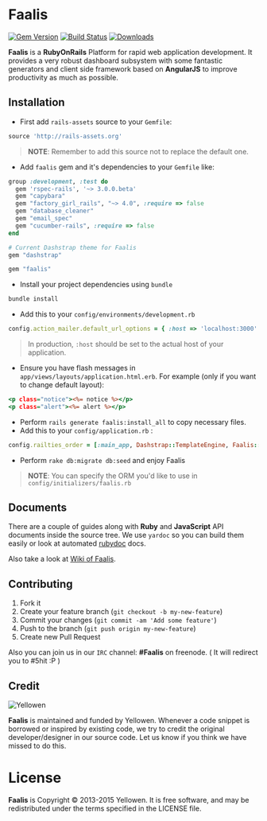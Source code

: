 # Faalis
[![Gem Version](https://badge.fury.io/rb/faalis.png)](http://badge.fury.io/rb/faalis)
[![Build Status](https://travis-ci.org/Yellowen/Faalis.svg?branch=master)](https://travis-ci.org/Yellowen/Faalis)
[![Downloads](https://img.shields.io/gem/dt/faalis.svg)](http://rubygems/gems/faalis)

**Faalis** is a **RubyOnRails** Platform for rapid web application development. It provides a very
robust dashboard subsystem with some fantastic generators and client side framework based on **AngularJS**
to improve productivity as much as possible.


## Installation

* First add `rails-assets` source to your `Gemfile`:

```ruby
source 'http://rails-assets.org'
```
> **NOTE**: Remember to add this source not to replace the default one.

* Add `faalis` gem and it's dependencies to your `Gemfile` like:

```ruby
group :development, :test do
  gem 'rspec-rails', '~> 3.0.0.beta'
  gem "capybara"
  gem "factory_girl_rails", "~> 4.0", :require => false
  gem "database_cleaner"
  gem "email_spec"
  gem "cucumber-rails", :require => false
end

# Current Dashstrap theme for Faalis
gem "dashstrap"

gem "faalis"
```

* Install your project dependencies using `bundle`

```ruby
bundle install
```

* Add this to your `config/environments/development.rb`

```ruby
config.action_mailer.default_url_options = { :host => 'localhost:3000' }
```
> In production, `:host` should be set to the actual host of your application.

* Ensure you have flash messages in `app/views/layouts/application.html.erb`.
For example (only if you want to change default layout):

```rhtml
<p class="notice"><%= notice %></p>
<p class="alert"><%= alert %></p>
```

* Perform `rails generate faalis:install_all` to copy necessary files.
* Add this to your `config/application.rb` :

```ruby
config.railties_order = [:main_app, Dashstrap::TemplateEngine, Faalis::Engine, :all]
```

* Perform `rake db:migrate db:seed` and enjoy Faalis

> **NOTE**: You can specify the ORM you'd like to use in `config/initializers/faalis.rb`

## Documents
There are a couple of guides along with **Ruby** and **JavaScript** API documents
inside the source tree. We use `yardoc` so you can build them easily or look at automated [rubydoc](http://rubydoc.info/gems/faalis)
docs.

Also take a look at [Wiki of Faalis](https://github.com/Yellowen/Faalis/wiki).

## Contributing

1. Fork it
2. Create your feature branch (`git checkout -b my-new-feature`)
3. Commit your changes (`git commit -am 'Add some feature'`)
4. Push to the branch (`git push origin my-new-feature`)
5. Create new Pull Request

Also you can join us in our `IRC` channel: **#Faalis** on freenode. ( It will redirect you to #5hit :P )

## Credit
![Yellowen](http://www.yellowen.com/images/logo.png)

**Faalis**  is maintained and funded by Yellowen. Whenever a code snippet is borrowed or inspired by existing code, we try to credit the original developer/designer in our source code. Let us know if you think we have missed to do this.


# License

**Faalis** is Copyright © 2013-2015 Yellowen. It is free software, and may be redistributed under the terms specified in the LICENSE file.
